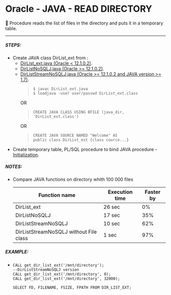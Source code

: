 # Oracle - JAVA - READ DIRECTORY

📝 Procedure reads the list of files in the directory and puts it in a temporary table.
***

##### STEPS:
* Create JAVA class DirList_ext from :
  * [DirList_ext.java (Oracle < 12.1.0.2)](/utils/read_dir/DirList_ext.java).
  * [DirListNoSQLJ.java (Oracle >= 12.1.0.2)](/utils/read_dir/DirListNoSQLJ.java).
  * [DirListStreamNoSQLJ.java (Oracle >= 12.1.0.2 and JAVA version >= 1.7)](/utils/read_dir/DirListStreamNoSQLJ.java).
    >     $ javac DirList_ext.java
    >     $ loadjava -user user/passwd DirList_ext.class
    OR 
    >     CREATE JAVA CLASS USING BFILE (java_dir, 'DirList_ext.class')
    OR 
    >     CREATE JAVA SOURCE NAMED "Welcome" AS
   	>     public class DirList_ext {class cource...}
 * Create temporary table, PL/SQL procedure to bind JAVA procedure - [Initialization](/utils/read_dir/initialization.ddl). 

##### NOTES:
* Compare JAVA functions on directory whith 100 000 files

  Function name  | Execution time | Faster by
  -------------  | -------------  | ------------
  DirList_ext    | 26 sec | 0%
  DirListNoSQLJ  | 17 sec | 35%
  DirListStreamNoSQLJ  | 10 sec |62%
  DirListStreamNoSQLJ without File class  | 1 sec |97%

##### EXAMPLE:
*     CALL get_dir_list_ext('/mnt/directory');
      --DirListStreamNoSQLJ version
      CALL get_dir_list_ext('/mnt/directory', 0); 
      CALL get_dir_list_ext('/mnt/directory', 32000);
      
      SELECT FD, FILENAME, FSIZE, FPATH FROM DIR_LIST_EXT;


